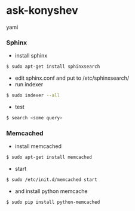 # ask-konyshev
yami

### Sphinx
- install sphinx
```sh
$ sudo apt-get install sphinxsearch
```
- edit sphinx.conf and put to /etc/sphinxsearch/ 
- run indexer
```sh
$ sudo indexer --all
```
- test
```sh
$ search <some query>
```



### Memcached
- install memcached
```sh
$ sudo apt-get install memcached
```
- start
```sh
$ sudo /etc/init.d/memcached start
```
- and install python memcache
```sh
$ sudo pip install python-memcached
